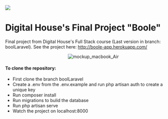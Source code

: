 
<img src="http://revistawatt.com/wp-content/uploads/img/116/dh/logo-digitalhouse.png" />

# Digital House's Final Project "Boole"
Final project from Digital House's Full Stack course
(Last version in branch: boolLaravel).
See the project here: http://boole-app.herokuapp.com/


<img src="https://image.ibb.co/ivPP76/mockup_macbook_Air.png" style="margin-left: 200px" alt="mockup_macbook_Air" border="0">


<h4>To clone the repository:</h4>
<ul>
  <li>First clone the branch boolLaravel</li>
  <li>Create a .env from the .env.example and run php artisan auth to create a unique key</li>
  <li>Run composer install</li>
  <li>Run migrations to bulid the database</li>
  <li>Run php artisan serve</li>
  <li>Watch the project on localhost:8000</li>
<ul>
